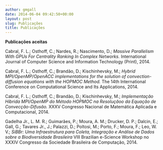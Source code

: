 ```yaml
---
author: gmgall
date: 2014-06-04 09:42:50+00:00
layout: post
slug: Publicações
title: Publicações
---
```


**Publicações aceitas**

Cabral, F. L.; Osthoff, C.; Nardes, R.; Nascimento, D.;
*Massive Parallelism With GPUs For Centrality Ranking In Complex Networks.*
International Journal of Computer Science and Information Technology (Print), 2014.

Cabral, F. L.; Osthoff, C.; Brandão, D.; Kischinhevsky, M.;
*Hybrid MPI/OpenMP/OpenACC implementations for the solution of convection-diffusion equations with the HOPMOC Method.*
The 14th International Conference on Computational Science and Its Applications, 2014.

Cabral, F. L.; Osthoff, C.; Brandão, D.; Kischinhevsky, M.;
*Implementação Híbrida MPI/OpenMP do Método HOPMOC na Resoluçãoo da Equação de Convecção-Difusão.*
XXXV Congresso Nacional de Matemática Aplicada e Computacional, 2014.

Gadelha Jr., L. M. R.; Guimarães, P.; Moura, A. M.; Drucker, D. P.; Dalcin, E.; Gall, G.; Tavares Jr., J.; Palazzi, D.; Poltosi, M.; Porto, F.; Moura, F.; Leo, W. V.;
*SiBBr: Uma Infraestrutura para Coleta, Integração e Análise de Dados sobre a Biodiversidade Brasileira*
VIII Brazilian e-Science Workshop no XXXIV Congresso da Sociedade Brasileira de Computação, 2014.
